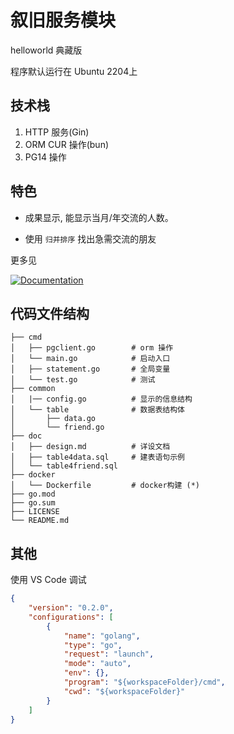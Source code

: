 # 叙旧服务模块

helloworld 典藏版

程序默认运行在 Ubuntu 2204上

## 技术栈

1. HTTP 服务(Gin)
2. ORM CUR 操作(bun)
3. PG14 操作

## 特色

- 成果显示, 能显示当月/年交流的人数。

- 使用 `归并排序` 找出急需交流的朋友

更多见

[![Documentation](https://img.shields.io/badge/doc-叙旧服务详设文档-information)](doc/design.md)



## 代码文件结构

```
├── cmd
│   ├── pgclient.go        # orm 操作 
│   └── main.go            # 启动入口
│   ├── statement.go       # 全局变量
│   └── test.go            # 测试
├── common
│   |── config.go          # 显示的信息结构
│   └── table              # 数据表结构体
│       ├── data.go
│       └── friend.go           
├── doc
│   ├── design.md          # 详设文档
│   ├── table4data.sql     # 建表语句示例
│   └── table4friend.sql
├── docker
│   └── Dockerfile         # docker构建 (*)
├── go.mod
├── go.sum
├── LICENSE
└── README.md
```

## 其他

使用 VS Code 调试

```json
{
    "version": "0.2.0",
    "configurations": [
        {
            "name": "golang",
            "type": "go",
            "request": "launch",
            "mode": "auto",
            "env": {},
            "program": "${workspaceFolder}/cmd",
            "cwd": "${workspaceFolder}"
        }
    ]
}
```

